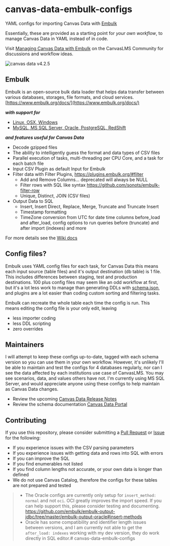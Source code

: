 # canvas-data-embulk-configs
YAML configs for importing Canvas Data with [Embulk](https://www.embulk.org)

Essentially, these are provided as a starting point for _your own workflow_, to manage Canvas Data in YAML instead of in code.

Visit [Managing Canvas Data with Embulk](https://community.canvaslms.com/groups/canvas-developers/blog/2019/07/05/managing-canvas-data-with-embulk) on the CanvasLMS Community for discussions and workflow ideas.

![canvas data v4.2.5](https://img.shields.io/static/v1.svg?label=canvas%20data&message=v4.2.5&color=blue)

## Embulk
Embulk is an open-source bulk data loader that helps data transfer between various databases, storages, file formats, and cloud services. [https://www.embulk.org/docs/](https://www.embulk.org/docs/)

***with support for***
- [Linux, OSX, Windows](https://github.com/embulk/embulk#quick-start)
- [MySQL, MS SQL Server, Oracle, PostgreSQL, RedShift](https://github.com/embulk/embulk-output-jdbc)

***and features useful for Canvas Data***
- Decode gzipped files
- The ability to intelligently guess the format and data types of CSV files
- Parallel execution of tasks, multi-threading per CPU Core, and a task for each batch file
- Input CSV Plugin as default Input for Embulk
- Filter data with Filter Plugins, https://plugins.embulk.org/#filter
	- Add and Remove Columns... deprecated will always be NULL
    - Filter rows with SQL like syntax https://github.com/sonots/embulk-filter-row
    - Unique, Distinct, JOIN (CSV files)
- Output Data to SQL
    - Insert, Insert Direct, Replace, Merge, Truncate and Truncate Insert
    - Timestamp formatting
    - TimeZone conversion from UTC for date time columns before_load and after_load, config options to run queries before (truncate) and after import (indexes) and more


For more details see the [Wiki docs](https://github.com/ccsd/canvas-data-embulk-configs/wiki)

## Config files?

Embulk uses YAML config files for each task, for Canvas Data this means each input source (table files) and it's output destination (db table) is 1 file. This includes differences between staging, test and production destinations. 100 plus config files may seem like an odd workflow at first, but it's a lot less work to manage than generating DDLs with [schema.json](https://portal.inshosteddata.com/api/schema/latest), and plugins are a lot easier than coding custom sorting and filtering tasks.

Embulk can recreate the whole table each time the config is run. This means editing the config file is your only edit, leaving
- less importer coding
- less DDL scripting
- zero overrides

## Maintainers
I will attempt to keep these configs up-to-date, tagged with each schema version so you can use them in your own workflow. However, it's unlikely I'll be able to maintain and test the configs for 4 databases regularly, nor can I see the data affected by each institutions use case of CanvasLMS. You may see scenarios, data, and values others have not. I'm currently using MS SQL Server, and would appreciate anyone using these configs to help maintain as Canvas Data changes.

- Review the upcoming [Canvas Data Release Notes](https://community.canvaslms.com/community/answers/releases/release-notes-canvas-data)
- Review the schema documentation [Canvas Data Portal](https://portal.inshosteddata.com/docs)

## Contributing
If you use this repository, please consider submitting a [Pull Request](https://github.com/ccsd/canvas-data-embulk-configs/pulls) or [Issue](https://github.com/ccsd/canvas-data-embulk-configs/issues) for the following:
- If you experience issues with the CSV parsing parameters
- If you experience issues with getting data and rows into SQL with errors
- If you can improve the SQL
- If you find enumerables not listed
- If you find column lengths not accurate, or your own data is longer than defined
- We do not use Canvas Catalog, therefore the configs for these tables are not prepared and tested

> - The Oracle configs are currently only setup for `insert_method: normal` and not `oci`. OCI greatly improves the import speed. If you can help support this, please consider testing and documenting. https://github.com/embulk/embulk-output-jdbc/tree/master/embulk-output-oracle#insert-methods
> - Oracle has some compatibility and identifier length issues between versions, and I am currently not able to get the `after_load: indexes` working with my dev version, they do work directly in SQL editor.# canvas-data-embulk-configs
